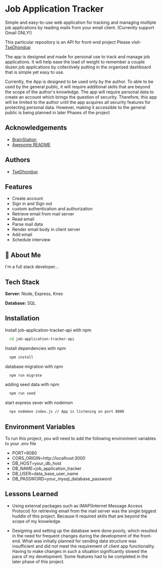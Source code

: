 
# Job Application Tracker

Simple and easy-to-use web application for tracking and managing multiple job applications by 
reading mails from your email client. (Currently support Gmail ONLY!)

This particular repository is an API for front-end project Please visit- [TseDhondup](https://github.com/Tsedhondup/job-application-tracker)

The app is designed and made for personal use to track and manage job applications. It will help 
ease the load of weight to remember a couple dozen job applications by collectively putting in 
the organized dashboard that is simple yet easy to use.

Currently, the App is designed to be used only by the author. To able to be used by the general 
public, it will require additional skills that are beyond the scope of the author's knowledge.
The app will require personal data to create an account which brings the question of security. 
Therefore, this app will be limited to the author until the app acquires all security features for 
protecting personal data. However, making it accessible to the general public is being planned 
in later Phases of the project



## Acknowledgements

 - [BrainStation](https://brainstation.io/?utm_keyword=brainstation&utm_network=g&utm_matchtype=e&utm_creative=482909840077&utm_target=&utm_placement=&utm_device=c&utm_campaign=11729367083&utm_adgroup=116579479809&utm_source=AdWords&utm_target_id=kwd-296950415241&gad_source=1&gclid=CjwKCAiAiP2tBhBXEiwACslfnm6ei3HVAKqqaSilroeKqbfSP3vlprCfrnn8asaVBRJazdkE11pgwhoCBGQQAvD_BwE)
 - [Awesome README](https://github.com/matiassingers/awesome-readme)


## Authors

- [TseDhondup](https://github.com/Tsedhondup)


## Features

- Create account
- Sign in and Sign out
- custom authentication and authorization
- Retrieve email from mail server
- Read email
- Parse mail data
- Render email body in client server 
- Add email 
- Schedule interview 





## 🚀 About Me
I'm a full stack developer...


## Tech Stack


**Server:** Node, Express, Knex

**Database:** SQL



## Installation

Install job-application-tracker-api with npm

```bash
  cd job-application-tracker-api
```
Install dependencies with npm
```bash
  npm install
```
database migration with npm
```bash
  npm run migrate
```
adding seed data with npm
```bash
  npm run seed
```
start express sever with nodemon 
```bash
  npx nodemon index.js // App is listening on port 8080
```

    
## Environment Variables

To run this project, you will need to add the following environment variables to your .env file

- PORT=8080
- CORS_ORIGIN=http://localhost:3000 
- DB_HOST=your_db_host
- DB_NAME=job_application_tracker
- DB_USER=data_base_user_name
- DB_PASSWORD=your_mysql_database_password




## Lessons Learned

- Using external packages such as IMAP(Internet Message Access Protocol) for retrieving email from the mail server was the single biggest huddle of this project. Because It required skills that are beyond the scope of my knowledge. 

- Designing and setting up the database were done poorly, which resulted in the need for frequent changes during the development of the front-end. What was initially planned for sending data structure was insufficient and did not meet the requirement of client app functionality. Having to make changes in such a situation significantly slowed the pace of my development. Some features had to be completed in the later phase of this project.




